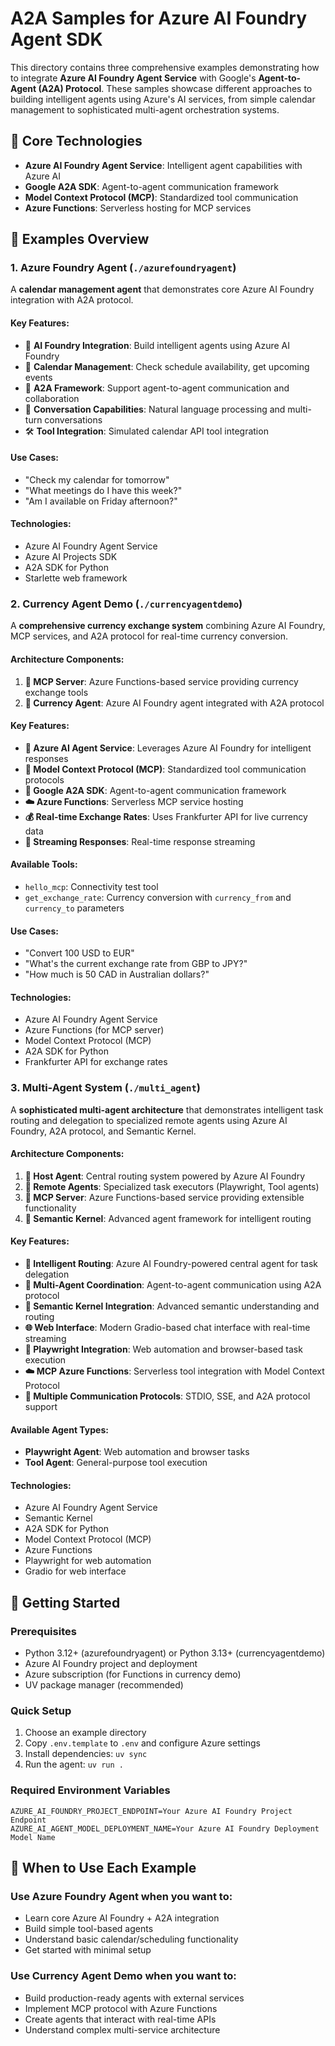 # A2A Samples for Azure AI Foundry Agent SDK

This directory contains three comprehensive examples demonstrating how to integrate **Azure AI Foundry Agent Service** with Google's **Agent-to-Agent (A2A) Protocol**. These samples showcase different approaches to building intelligent agents using Azure's AI services, from simple calendar management to sophisticated multi-agent orchestration systems.

## 🔋 Core Technologies

- **Azure AI Foundry Agent Service**: Intelligent agent capabilities with Azure AI
- **Google A2A SDK**: Agent-to-agent communication framework
- **Model Context Protocol (MCP)**: Standardized tool communication
- **Azure Functions**: Serverless hosting for MCP services

## 📁 Examples Overview

### 1. Azure Foundry Agent (`./azurefoundryagent`)

A **calendar management agent** that demonstrates core Azure AI Foundry integration with A2A protocol.

#### Key Features:
- 🤖 **AI Foundry Integration**: Build intelligent agents using Azure AI Foundry
- 📅 **Calendar Management**: Check schedule availability, get upcoming events
- 🔄 **A2A Framework**: Support agent-to-agent communication and collaboration
- 💬 **Conversation Capabilities**: Natural language processing and multi-turn conversations
- 🛠️ **Tool Integration**: Simulated calendar API tool integration

#### Use Cases:
- "Check my calendar for tomorrow"
- "What meetings do I have this week?"
- "Am I available on Friday afternoon?"

#### Technologies:
- Azure AI Foundry Agent Service
- Azure AI Projects SDK
- A2A SDK for Python
- Starlette web framework

### 2. Currency Agent Demo (`./currencyagentdemo`)

A **comprehensive currency exchange system** combining Azure AI Foundry, MCP services, and A2A protocol for real-time currency conversion.

#### Architecture Components:
1. **🔌 MCP Server**: Azure Functions-based service providing currency exchange tools
2. **💱 Currency Agent**: Azure AI Foundry agent integrated with A2A protocol

#### Key Features:
- **🎯 Azure AI Agent Service**: Leverages Azure AI Foundry for intelligent responses
- **🔧 Model Context Protocol (MCP)**: Standardized tool communication protocols
- **🤝 Google A2A SDK**: Agent-to-agent communication framework
- **☁️ Azure Functions**: Serverless MCP service hosting
- **💰 Real-time Exchange Rates**: Uses Frankfurter API for live currency data
- **📡 Streaming Responses**: Real-time response streaming

#### Available Tools:
- `hello_mcp`: Connectivity test tool
- `get_exchange_rate`: Currency conversion with `currency_from` and `currency_to` parameters

#### Use Cases:
- "Convert 100 USD to EUR"
- "What's the current exchange rate from GBP to JPY?"
- "How much is 50 CAD in Australian dollars?"

#### Technologies:
- Azure AI Foundry Agent Service
- Azure Functions (for MCP server)
- Model Context Protocol (MCP)
- A2A SDK for Python
- Frankfurter API for exchange rates

### 3. Multi-Agent System (`./multi_agent`)

A **sophisticated multi-agent architecture** that demonstrates intelligent task routing and delegation to specialized remote agents using Azure AI Foundry, A2A protocol, and Semantic Kernel.

#### Architecture Components:
1. **🎯 Host Agent**: Central routing system powered by Azure AI Foundry
2. **🤖 Remote Agents**: Specialized task executors (Playwright, Tool agents)
3. **🔌 MCP Server**: Azure Functions-based service providing extensible functionality
4. **🧠 Semantic Kernel**: Advanced agent framework for intelligent routing

#### Key Features:
- **🎯 Intelligent Routing**: Azure AI Foundry-powered central agent for task delegation
- **🤝 Multi-Agent Coordination**: Agent-to-agent communication using A2A protocol
- **🧠 Semantic Kernel Integration**: Advanced semantic understanding and routing
- **🌐 Web Interface**: Modern Gradio-based chat interface with real-time streaming
- **🔧 Playwright Integration**: Web automation and browser-based task execution
- **☁️ MCP Azure Functions**: Serverless tool integration with Model Context Protocol
- **📡 Multiple Communication Protocols**: STDIO, SSE, and A2A protocol support

#### Available Agent Types:
- **Playwright Agent**: Web automation and browser tasks
- **Tool Agent**: General-purpose tool execution


#### Technologies:
- Azure AI Foundry Agent Service
- Semantic Kernel
- A2A SDK for Python
- Model Context Protocol (MCP)
- Azure Functions
- Playwright for web automation
- Gradio for web interface

## 🚀 Getting Started

### Prerequisites
- Python 3.12+ (azurefoundryagent) or Python 3.13+ (currencyagentdemo)
- Azure AI Foundry project and deployment
- Azure subscription (for Functions in currency demo)
- UV package manager (recommended)

### Quick Setup
1. Choose an example directory
2. Copy `.env.template` to `.env` and configure Azure settings
3. Install dependencies: `uv sync`
4. Run the agent: `uv run .`

### Required Environment Variables
```env
AZURE_AI_FOUNDRY_PROJECT_ENDPOINT=Your Azure AI Foundry Project Endpoint
AZURE_AI_AGENT_MODEL_DEPLOYMENT_NAME=Your Azure AI Foundry Deployment Model Name
```

## 🎯 When to Use Each Example

### Use Azure Foundry Agent when you want to:
- Learn core Azure AI Foundry + A2A integration
- Build simple tool-based agents
- Understand basic calendar/scheduling functionality
- Get started with minimal setup

### Use Currency Agent Demo when you want to:
- Build production-ready agents with external services
- Implement MCP protocol with Azure Functions
- Create agents that interact with real-time APIs
- Understand complex multi-service architecture


